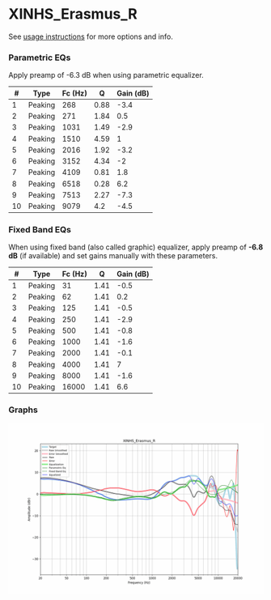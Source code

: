 # XINHS_Erasmus_R
See [usage instructions](https://github.com/jaakkopasanen/AutoEq#usage) for more options and info.

### Parametric EQs
Apply preamp of -6.3 dB when using parametric equalizer.

|   # | Type    |   Fc (Hz) |    Q |   Gain (dB) |
|-----|---------|-----------|------|-------------|
|   1 | Peaking |       268 | 0.88 |        -3.4 |
|   2 | Peaking |       271 | 1.84 |         0.5 |
|   3 | Peaking |      1031 | 1.49 |        -2.9 |
|   4 | Peaking |      1510 | 4.59 |         1   |
|   5 | Peaking |      2016 | 1.92 |        -3.2 |
|   6 | Peaking |      3152 | 4.34 |        -2   |
|   7 | Peaking |      4109 | 0.81 |         1.8 |
|   8 | Peaking |      6518 | 0.28 |         6.2 |
|   9 | Peaking |      7513 | 2.27 |        -7.3 |
|  10 | Peaking |      9079 | 4.2  |        -4.5 |

### Fixed Band EQs
When using fixed band (also called graphic) equalizer, apply preamp of **-6.8 dB** (if available) and set gains manually with these parameters.

|   # | Type    |   Fc (Hz) |    Q |   Gain (dB) |
|-----|---------|-----------|------|-------------|
|   1 | Peaking |        31 | 1.41 |        -0.5 |
|   2 | Peaking |        62 | 1.41 |         0.2 |
|   3 | Peaking |       125 | 1.41 |        -0.5 |
|   4 | Peaking |       250 | 1.41 |        -2.9 |
|   5 | Peaking |       500 | 1.41 |        -0.8 |
|   6 | Peaking |      1000 | 1.41 |        -1.6 |
|   7 | Peaking |      2000 | 1.41 |        -0.1 |
|   8 | Peaking |      4000 | 1.41 |         7   |
|   9 | Peaking |      8000 | 1.41 |        -1.6 |
|  10 | Peaking |     16000 | 1.41 |         6.6 |

### Graphs
![](./XINHS_Erasmus_R.png)
